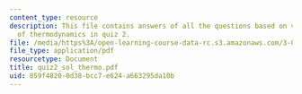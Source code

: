```yaml
---
content_type: resource
description: This file contains answers of all the questions based on various topics
  of thermodynamics in quiz 2.
file: /media/https%3A/open-learning-course-data-rc.s3.amazonaws.com/3-012-fundamentals-of-materials-science-fall-2005/859f48200d38bcc7e624a663295da10b_quiz2_sol_thermo.pdf
file_type: application/pdf
resourcetype: Document
title: quiz2_sol_thermo.pdf
uid: 859f4820-0d38-bcc7-e624-a663295da10b
---
```

